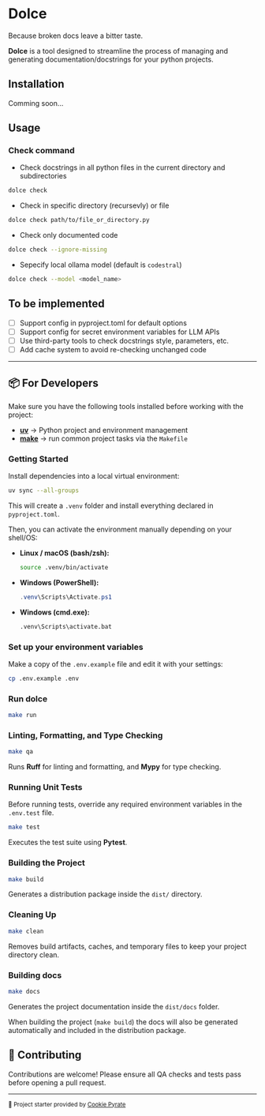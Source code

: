 # Dolce

Because broken docs leave a bitter taste.

**Dolce** is a tool designed to streamline the process of managing and generating documentation/docstrings for your python projects.

## Installation

Comming soon...

## Usage


### Check command

- Check docstrings in all python files in the current directory and subdirectories

```bash
dolce check
```

- Check in specific directory (recursevly) or file

```bash
dolce check path/to/file_or_directory.py
```

- Check only documented code

```bash
dolce check --ignore-missing
```

- Sepecify local ollama model (default is `codestral`)

```bash
dolce check --model <model_name>
```

## To be implemented

- [ ] Support config in pyproject.toml for default options
- [ ] Support config for secret environment variables for LLM APIs
- [ ] Use third-party tools to check docstrings style, parameters, etc.
- [ ] Add cache system to avoid re-checking unchanged code

---

## 📦 For Developers

Make sure you have the following tools installed before working with the project:

* [**uv**](https://docs.astral.sh/uv/) → Python project and environment management
* [**make**](https://www.gnu.org/software/make/) → run common project tasks via the `Makefile`

### Getting Started

Install dependencies into a local virtual environment:

```bash
uv sync --all-groups
```

This will create a `.venv` folder and install everything declared in `pyproject.toml`.

Then, you can activate the environment manually depending on your shell/OS:

* **Linux / macOS (bash/zsh):**

  ```bash
  source .venv/bin/activate
  ```

* **Windows (PowerShell):**

  ```powershell
  .venv\Scripts\Activate.ps1
  ```

* **Windows (cmd.exe):**

  ```cmd
  .venv\Scripts\activate.bat
  ```

### Set up your environment variables  

Make a copy of the `.env.example` file and edit it with your settings:

```bash
cp .env.example .env
```

### Run dolce

```bash
make run
```

### Linting, Formatting, and Type Checking

```bash
make qa
```

Runs **Ruff** for linting and formatting, and **Mypy** for type checking.

### Running Unit Tests

Before running tests, override any required environment variables in the `.env.test` file.

```bash
make test
```

Executes the test suite using **Pytest**.

### Building the Project

```bash
make build
```

Generates a distribution package inside the `dist/` directory.

### Cleaning Up

```bash
make clean
```

Removes build artifacts, caches, and temporary files to keep your project directory clean.

### Building docs

```bash
make docs
```

Generates the project documentation inside the `dist/docs` folder.

When building the project (`make build`) the docs will also be generated automatically and
included in the distribution package.

## 🤝 Contributing

Contributions are welcome!
Please ensure all QA checks and tests pass before opening a pull request.

---

<sub>🚀 Project starter provided by [Cookie Pyrate](https://github.com/gvieralopez/cookie-pyrate)</sub>